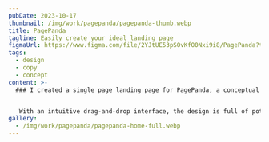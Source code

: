 ```yaml
---
pubDate: 2023-10-17
thumbnail: /img/work/pagepanda/pagepanda-thumb.webp
title: PagePanda
tagline: Easily create your ideal landing page
figmaUrl: https://www.figma.com/file/2YJtUE53pSOvKfO0Nxi9i8/PagePanda?type=design&t=WVt6hIWnWI6r03TA-6
tags:
  - design
  - copy
  - concept
content: >-
  ### I created a single page landing page for PagePanda, a conceptual app that allows users to effortlessly build landing pages.


   With an intuitive drag-and-drop interface, the design is full of potential, highlighting the simplicity and flexibility of the app.
gallery:
  - /img/work/pagepanda/pagepanda-home-full.webp
---
```

